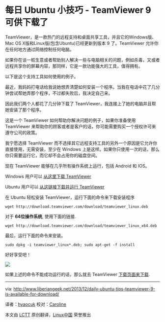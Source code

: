 每日 Ubuntu 小技巧 - TeamViewer 9 可供下载了
================================================================================
TeamViewer，是一款热门的远程支持和桌面共享工具，并且它的Windows版、Mac OS X版和Linux版(包含Ubuntu)已经更新到版本 9 了。TeamViewer 允许你在任何地方通过网络控制任何电脑。

如果你在谈一桩生意或者帮助别人解决一些与电脑相关的问题，例如杀毒，又或者远程共享你的屏幕内容，那同样，它是一款功能强大的工具，值得拥有。

以下是这个支持工具如何使用的例子。

最近，我妈妈打电话给我说她想弄清楚如何安装一个程序。当我在电话中花了几分钟尝试帮她弄那个程序，不过都失败后，我决定自己来。

因此我们两个人都花了几分钟下载了 TeamViewer，我连接上了她的电脑并且帮她安装了那个程序。

这是一个 TeamViewer 如何帮助你解决问题的例子，如果你准备使用 TeamViewer 来帮助你的顾客或者是客户的话，你可能需要购买一个授权许可来遵守公司的政策。

我宁愿选择 TeamViewer 而不选择其它远程支持工具的另外一个原因是它允许你直接使用，无需安装，至少在 Windows 上是这样。如果你只使用一次的话，那么你只需要运行它，而它却不会占用你的磁盘空间。

现在 TeamViewer 能够在几乎所有操作系统上运行，包括 Android 和 IOS。

Windows 用户可以 [从这里下载 TeamViewer][1]

Ubuntu 用户可以 [从这链接下载并运行 TeamViewer][2]

在 Ubuntu 轻松安装 TeamViewer，运行下面的命令来下载安装程序

    wget http://download.teamviewer.com/download/teamviewer_linux.deb

对于 **64位操作系统**, 使用下面的链接.

    wget http://download.teamviewer.com/download/teamviewer_linux_x64.deb
 
最后，运行下面的命令来安装。

    sudo dpkg -i teamviewer_linux*.deb; sudo apt-get -f install

好好享受吧！

![](http://www.liberiangeek.net/wp-content/uploads/2013/12/teamviewer9ubuntu.png)

如果上述的命令不能成功运行的话，那么就去 TeamViewer [下载页面来下载][2].

--------------------------------------------------------------------------------

via: http://www.liberiangeek.net/2013/12/daily-ubuntu-tips-teamviewer-9-is-available-for-download/

译者：[hyaocuk](https://github.com/hyaocuk) 校对：[Caroline](https://github.com/carolinewuyan)

本文由 [LCTT](https://github.com/LCTT/TranslateProject) 原创翻译，[Linux中国](http://linux.cn/) 荣誉推出

[1]:http://www.teamviewer.com/en/download/windows.aspx
[2]:http://www.teamviewer.com/en/download/linux.aspx
